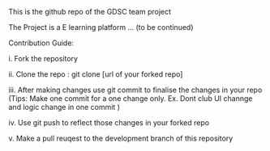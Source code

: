 This is the github repo of the GDSC team project

The Project is a E learning platform ... (to be continued)

Contribution Guide:

i. Fork the repository

ii. Clone the repo : git clone [url of your forked repo]

iii. After making changes use git commit to finalise the changes in your repo 
    (Tips: Make one commit for a one change only. Ex. Dont club UI channge and logic change in one commit )
    
iv. Use git push to reflect those changes in your forked repo

v. Make a pull reuqest to the development branch of this repository 
